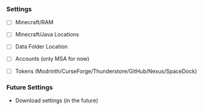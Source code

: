 ### Settings

- [ ] Minecraft/RAM
- [ ] Minecraft/Java Locations

- [ ] Data Folder Location
- [ ] Accounts (only MSA for now)
- [ ] Tokens (Modrinth/CurseForge/Thunderstore/GitHub/Nexus/SpaceDock)

### Future Settings

- Download settings (in the future)
